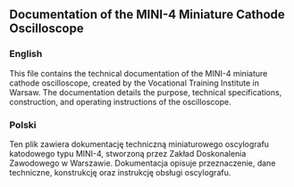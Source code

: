 ## Documentation of the MINI-4 Miniature Cathode Oscilloscope

### English
This file contains the technical documentation of the MINI-4 miniature cathode oscilloscope, created by the Vocational Training Institute in Warsaw. The documentation details the purpose, technical specifications, construction, and operating instructions of the oscilloscope.

### Polski
Ten plik zawiera dokumentację techniczną miniaturowego oscylografu katodowego typu MINI-4, stworzoną przez Zakład Doskonalenia Zawodowego w Warszawie. Dokumentacja opisuje przeznaczenie, dane techniczne, konstrukcję oraz instrukcję obsługi oscylografu.
